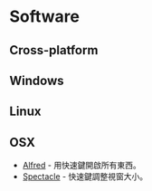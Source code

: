# Software

## Cross-platform

## Windows

## Linux

## OSX

- [Alfred](https://www.alfredapp.com/) - 用快速鍵開啟所有東西。
- [Spectacle](https://www.spectacleapp.com/) - 快速鍵調整視窗大小。
